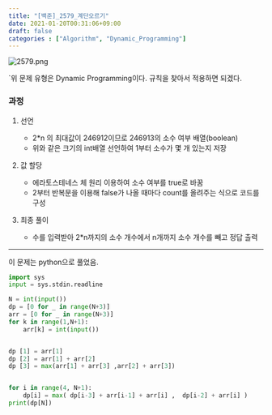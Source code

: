 ```yaml
---
title: "[백준]_2579_계단오르기"
date: 2021-01-20T00:31:06+09:00
draft: false
categories : ["Algorithm", "Dynamic_Programming"]
---
```


![2579.png](/images/2579.png)


`위 문제 유형은 Dynamic Programming이다.
규칙을 찾아서 적용하면 되겠다.

### 과정

1. 선언
	- 2*n 의 최대값이 246912이므로 246913의 소수 여부 배열(boolean)
	- 위와 같은 크기의 int배열 선언하여 1부터 소수가 몇 개 있는지 저장

2. 값 할당
	- 에라토스테네스 체 원리 이용하여 소수 여부를 true로 바꿈
	- 2부터 반복문을 이용해 false가 나올 때마다 count를 올려주는 식으로 코드를 구성

3. 최종 풀이
	- 수를 입력받아 2*n까지의 소수 개수에서 n개까지 소수 개수를 빼고 정답 출력

--- 

이 문제는 python으로 풀었음.

```python
import sys
input = sys.stdin.readline

N = int(input())
dp = [0 for _ in range(N+3)]
arr = [0 for _ in range(N+3)]
for k in range(1,N+1):
    arr[k] = int(input())


dp [1] = arr[1]
dp [2] = arr[1] + arr[2]
dp [3] = max(arr[1] + arr[3] ,arr[2] + arr[3])


for i in range(4, N+1):
    dp[i] = max( dp[i-3] + arr[i-1] + arr[i] ,  dp[i-2] + arr[i] ) 
print(dp[N])
```